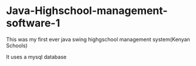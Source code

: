 # Java-Highschool-management-software-1
This was my first ever java swing highgschool management system(Kenyan Schools)

It uses a mysql database
